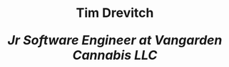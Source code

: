 ## <h1 align="center">Tim Drevitch <p align="center"><em>Jr Software Engineer at Vangarden Cannabis LLC</em></p></h1>


